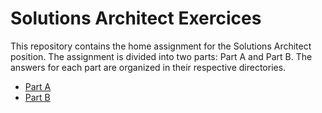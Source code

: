 # Solutions Architect Exercices

This repository contains the home assignment for the Solutions Architect position. The assignment is divided into two parts: Part A and Part B. The answers for each part are organized in their respective directories.

- [Part A](./part-A/)
- [Part B](./part-B/)


